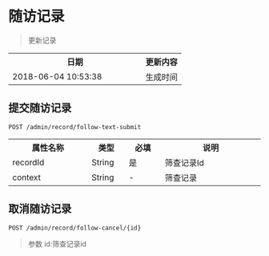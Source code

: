 # 随访记录

> 更新记录

<table>
    <tr>
        <th style="width:250px;">日期</th>
        <th>更新内容</th>
    </tr>
    <tr>
        <td>2018-06-04 10:53:38</td>
        <td>生成时间</td>
    </tr>
</table>


## 提交随访记录

```
POST /admin/record/follow-text-submit
```
<table>
    <tr>
        <th style="width:150px;">属性名称</th>
        <th style="width:60px;">类型</th>
        <th style="width:60px;">必填</th>
        <th style="width:200px;">说明</th>
    </tr>
    <tr>
        <td>recordId</td>
        <td>String</td>
        <td>是</td>
        <td>筛查记录Id</td>
    </tr>
    <tr>
        <td>context</td>
        <td>String</td>
        <td>-</td>
        <td>筛查记录</td>
    </tr>
</table>

## 取消随访记录
```
POST /admin/record/follow-cancel/{id}
```
>参数 id:筛查记录id